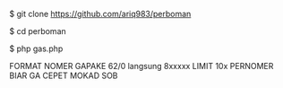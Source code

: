 $ git clone https://github.com/ariq983/perboman

$ cd perboman

$ php gas.php

FORMAT NOMER GAPAKE 62/0 langsung 8xxxxx
LIMIT 10x PERNOMER BIAR GA CEPET MOKAD SOB
